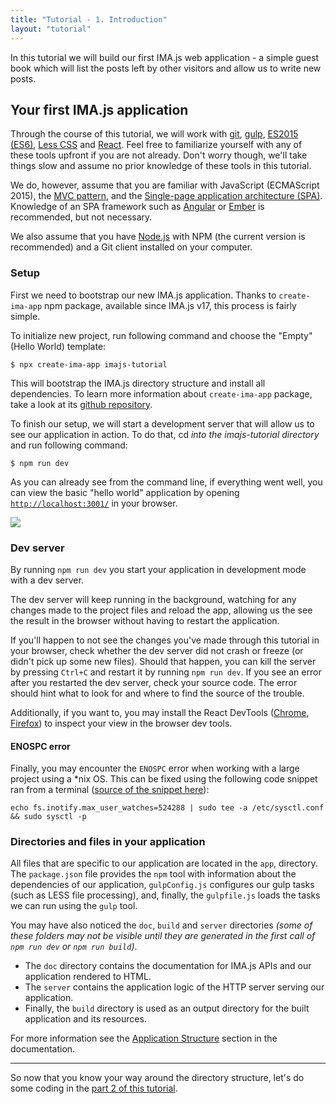 ```yaml
---
title: "Tutorial - 1. Introduction"
layout: "tutorial"
---
```


In this tutorial we will build our first IMA.js web application - a simple
guest book which will list the posts left by other visitors and allow us to
write new posts.

## Your first IMA.js application

Through the course of this tutorial, we will work with
[git](http://git-scm.com/), [gulp](http://gulpjs.com/),
[ES2015 (ES6)](https://developer.mozilla.org/en-US/docs/Web/JavaScript/New_in_JavaScript/ECMAScript_6_support_in_Mozilla),
[Less CSS](http://lesscss.org/) and
[React](https://facebook.github.io/react/). Feel free to familiarize yourself
with any of these tools upfront if you are not already. Don't worry though,
we'll take things slow and assume no prior knowledge of these tools in this
tutorial.

We do, however, assume that you are familiar with
JavaScript (ECMAScript 2015), the
[MVC pattern](http://en.wikipedia.org/wiki/Model%E2%80%93view%E2%80%93controller),
and the
[Single-page application architecture (SPA)](http://en.wikipedia.org/wiki/Single-page_application).
Knowledge of an SPA framework such as [Angular](https://angular.io/) or
[Ember](http://emberjs.com/) is recommended, but not necessary.

We also assume that you have [Node.js](https://nodejs.org/) with NPM (the
current version is recommended) and a Git client installed on your computer.

### Setup

First we need to bootstrap our new IMA.js application. Thanks to `create-ima-app`
npm package, available since IMA.js v17, this process is fairly simple.

To initialize new project, run following command and choose the "Empty" (Hello World) template:
```console
$ npx create-ima-app imajs-tutorial
```
This will bootstrap the IMA.js directory structure and install all dependencies. To
learn more information about `create-ima-app` package, take a look at its [github repository](https://github.com/seznam/ima/tree/master/packages/create-ima-app).

To finish our setup, we will start a development server that will allow us to
see our application in action. To do that, cd *into the imajs-tutorial directory* and run following command:

```console
$ npm run dev
```

As you can already see from the command line, if everything went well, you can view the basic "hello world"
application by opening [`http://localhost:3001/`](http://localhost:3001/) in your browser.

<div class="image is-padded-with-shadow">
  <img src="{{ '/img/tutorial/introduction-run-dev.jpg?v=' | append: site.github.build_revision | relative_url }}" />
</div>

### Dev server
By running `npm run dev` you start your application in development mode with a dev server.

The dev server will keep running in the background, watching for any changes made to
the project files and reload the app, allowing us the see the
result in the browser without having to restart the application.

If you'll happen to not see the changes you've made through this tutorial in
your browser, check whether the dev server did not crash or freeze (or didn't
pick up some new files). Should that happen, you can kill the server by
pressing `Ctrl+C` and restart it by running `npm run dev`. If you see an
error after you restarted the dev server, check your source code. The error
should hint what to look for and where to find the source of the trouble.

Additionally, if you want to, you may install the
React DevTools ([Chrome](https://chrome.google.com/webstore/detail/react-developer-tools/fmkadmapgofadopljbjfkapdkoienihi), [Firefox](https://addons.mozilla.org/en-US/firefox/addon/react-devtools/))
to inspect your view in the browser dev tools.

#### ENOSPC error
Finally, you may encounter the `ENOSPC` error when working with a large project
using a \*nix OS. This can be fixed using the following code snippet ran from a
terminal
([source of the snippet here](http://stackoverflow.com/questions/16748737/grunt-watch-error-waiting-fatal-error-watch-enospc)):

```
echo fs.inotify.max_user_watches=524288 | sudo tee -a /etc/sysctl.conf && sudo sysctl -p
```

### Directories and files in your application

All files that are specific to our application are located in the `app`,
directory. The `package.json` file provides the `npm`  tool with information
about the dependencies of our application, `gulpConfig.js` configures our gulp tasks (such as LESS file processing), and, finally,
the `gulpfile.js` loads the tasks we can run using the `gulp` tool.

You may have also noticed the `doc`, `build` and `server` directories *(some of these folders may not be visible until they are generated in the first call of `npm run dev` or `npm run build`)*.
 - The `doc` directory contains the documentation for IMA.js APIs and our application
rendered to HTML.
 - The `server` contains the application logic of the HTTP
server serving our application.
 - Finally, the `build` directory is used as an
output directory for the built application and its resources.

For more information see the [Application Structure](/docs/getting-started#application-structure)
section in the documentation.

<hr class="bottom-doc-separator">

So now that you know your way around the directory structure, let's do some
coding in the [part 2 of this tutorial](/tutorial/static-view).
